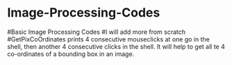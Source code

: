# Image-Processing-Codes
#Basic Image Processing Codes
#I will add more from scratch
#GetPixCoOrdinates prints 4 consecutive mouseclicks at one go in the shell, then another 4 consecutive clicks in the shell. It will help to get all te 4 co-ordinates
of a bounding box in an image.
